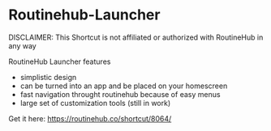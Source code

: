 # Routinehub-Launcher

DISCLAIMER: This Shortcut is not affiliated or authorized with RoutineHub in any way

RoutineHub Launcher features

- simplistic design
- can be turned into an app and be placed on your homescreen
- fast navigation throught routinehub because of easy menus
- large set of customization tools (still in work)

Get it here: https://routinehub.co/shortcut/8064/

